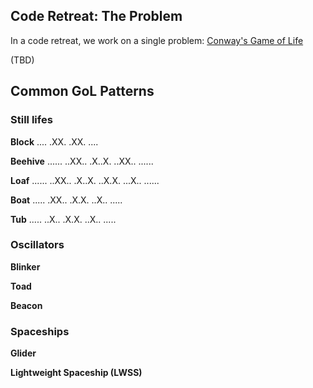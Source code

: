 ## Code Retreat: The Problem

In a code retreat, we work on a single problem: [Conway's Game of Life](https://en.wikipedia.org/wiki/Conway%27s_Game_of_Life)

(TBD)

## Common GoL Patterns


### Still lifes

**Block**
    ....
    .XX.
    .XX.
    ....

**Beehive**
    ......
    ..XX..
    .X..X.
    ..XX..
    ......

**Loaf**
    ......
    ..XX..
    .X..X.
    ..X.X.
    ...X..
    ......

**Boat**
    .....
    .XX..
    .X.X.
    ..X..
    .....

**Tub**
    .....
    ..X..
    .X.X.
    ..X..
    .....

### Oscillators

**Blinker**

**Toad**

**Beacon**

### Spaceships

**Glider**

**Lightweight Spaceship (LWSS)**
